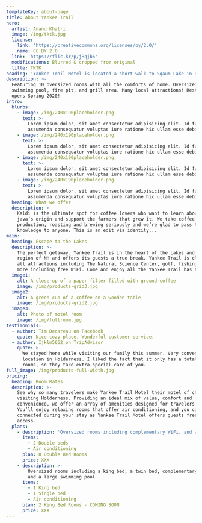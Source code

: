 ```yaml
---
templateKey: about-page
title: About Yankee Trail
hero:
  artist: Anand Khatri
  image: /img/tktk.jpg
  license:
    link: 'https://creativecommons.org/licenses/by/2.0/'
    name: CC BY 2.0
  link: 'https://flic.kr/p/jRqjb6'
  modifications: Blurred & cropped from original
  title: TKTK
heading: 'Yankee Trail Motel is located a short walk to Sqaum Lake in Holderness, NH'
description: >-
  Featuring 10 oversized rooms with all the comforts of home. Oversized outdoor
  swimming pool, fire pit, and grill area. Many local attractions! Restaurant
  opens Spring 2020!
intro:
  blurbs:
    - image: /img/240x190placeholder.png
      text: >-
        Lorem ipsum dolor, sit amet consectetur adipisicing elit. Id fuga beatae
        assumenda consequatur voluptas iure ratione hic ullam esse debitis.
    - image: /img/240x190placeholder.png
      text: >-
        Lorem ipsum dolor, sit amet consectetur adipisicing elit. Id fuga beatae
        assumenda consequatur voluptas iure ratione hic ullam esse debitis.
    - image: /img/240x190placeholder.png
      text: >-
        Lorem ipsum dolor, sit amet consectetur adipisicing elit. Id fuga beatae
        assumenda consequatur voluptas iure ratione hic ullam esse debitis.
    - image: /img/240x190placeholder.png
      text: >-
        Lorem ipsum dolor, sit amet consectetur adipisicing elit. Id fuga beatae
        assumenda consequatur voluptas iure ratione hic ullam esse debitis.
  heading: What we offer
  description: >
    Kaldi is the ultimate spot for coffee lovers who want to learn about their
    java’s origin and support the farmers that grew it. We take coffee
    production, roasting and brewing seriously and we’re glad to pass that
    knowledge to anyone. This is an edit via identity...
main:
  heading: Escape to the Lakes
  description: >-
    The perfect getaway. Yankee Trail is in the heart of the Lakes and Mountain
    region of NH and offers its guests a true break. Yankee Trail is close to
    all attractions including The Natural Science Center, golf, fishing and much
    more including free WiFi. Come and enjoy all the Yankee Trail has to offer.
  image1:
    alt: A close-up of a paper filter filled with ground coffee
    image: /img/products-grid3.jpg
  image2:
    alt: A green cup of a coffee on a wooden table
    image: /img/products-grid2.jpg
  image3:
    alt: Photo of motel room
    image: /img/fullroom.jpg
testimonials:
  - author: Tim Decareau on Facebook
    quote: Nice cozy place. Wonderful customer service.
  - author: Ijklm5662 on TripAdvisor
    quote: >-
      We stayed here while visiting our family this summer. Very convenient
      location in Holderness. I liked the fact that it only has a total of 10
      rooms, so they take extra special care of you.
full_image: /img/products-full-width.jpg
pricing:
  heading: Room Rates
  description: >-
    See why so many travelers make Yankee Trail Motel their motel of choice when
    visiting Holderness. Providing an ideal mix of value, comfort and
    convenience, we offer an array of amenities designed for travelers like you.
    You’ll enjoy relaxing rooms that offer air conditioning, and you can stay
    connected during your stay as Yankee Trail Motel offers guests free internet
    access.
  plans:
    - description: 'Oversized rooms including complementary WiFi, and a large swimming pool'
      items:
        - 2 Double beds
        - Air conditioning
      plan: 8 Double Bed Rooms
      price: XXX
    - description: >-
        Oversized rooms including a king bed, a twin bed, complementary WiFi,
        and a large swimming pool
      items:
        - 1 King bed
        - 1 Single bed
        - Air conditioning
      plan: 2 King Bed Rooms - COMING SOON
      price: XXX
---
```


